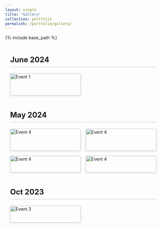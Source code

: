 ```yaml
---
layout: single
title: "Gallery"
collection: portfolio
permalink: /portfolio/gallery/
---
```


{% include base_path %}

<style>
  /* outer spacing */
  .gallery-timeline {
    max-width: 900px;
    margin: 2rem auto;
    padding: 0 1rem;
  }

  /* date headings */
  .gallery-timeline h2 {
    margin-top: 3rem;
    font-size: 1.5rem;
    border-bottom: 2px solid #e0e0e0;
    padding-bottom: 0.5rem;
    color: currentColor;
  }

  /* grid wrapper */
  .gallery-grid {
    display: grid;
    grid-template-columns: repeat(auto-fill, minmax(200px,1fr));
    grid-gap: 1rem;
    margin-top: 1rem;
  }

  /* each image + caption */
  .gallery-grid figure {
    margin: 0;
    background: var(--color-canvas-subtle);
    border-radius: 4px;
    overflow: hidden;
    box-shadow: 0 2px 6px rgba(0,0,0,0.1);
  }
  .gallery-grid img {
    display: block;
    width: 100%;
    height: auto;
  }
  .gallery-grid figcaption {
    padding: 0.5rem;
    font-size: 0.9rem;
    color: #222;
    text-align: center;
    background: rgba(255,255,255,0.85);
  }
  
  /* Dark‐mode override: dark background + light text */
  @media (prefers-color-scheme: dark) {
    .gallery-grid figcaption {
      background: rgba(0,0,0,0.7);
      color: #eee;
    }
  }
</style>

<div class="gallery-timeline">

 
  <!-- June 2025 -->
  <h2>June 2024</h2>
  <div class="gallery-grid">
    <figure>
      <img src="{{ '/images/gallery/advik.jpg' | relative_url }}" alt="Event 1">
      <figcaption>Me teaching Advik at Boston, US</figcaption>
    </figure>
    <!-- more figures… -->
  </div>

  <h2>May 2024</h2>
  <div class="gallery-grid">
    <figure>
      <img src="{{ '/images/gallery/profile.png' | relative_url }}" alt="Event 4">
      <figcaption>At MIT, USA</figcaption>
    </figure>
    <figure>
      <img src="{{ '/images/gallery/new york.jpg' | relative_url }}" alt="Event 4">
      <figcaption>At New York, USA (from the 93rd floor)</figcaption>
    </figure>
    <figure>
      <img src="{{ '/images/gallery/harvard.jpg' | relative_url }}" alt="Event 4">
      <figcaption>At MIT, USA</figcaption>
    </figure>
    <figure>
      <img src="{{ '/images/gallery/mit_.jpg' | relative_url }}" alt="Event 4">
      <figcaption>At MIT, USA</figcaption>
    </figure>
    <!-- … -->
  </div>

  <!-- May 2025 -->
  <h2>Oct 2023</h2>
  <div class="gallery-grid">
    <figure>
      <img src="{{ '/images/gallery/inno.jpg' | relative_url }}" alt="Event 3">
      <figcaption>Ganit Mela</figcaption>
    </figure>
    <!-- … -->
  </div>

</div>
